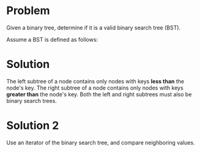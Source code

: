 Problem
===

Given a binary tree, determine if it is a valid binary search tree (BST).

Assume a BST is defined as follows:

Solution
===
The left subtree of a node contains only nodes with keys **less than** the node's key.
The right subtree of a node contains only nodes with keys **greater than** the node's key.
Both the left and right subtrees must also be binary search trees.

Solution 2
===
Use an iterator of the binary search tree, and compare neighboring values.
